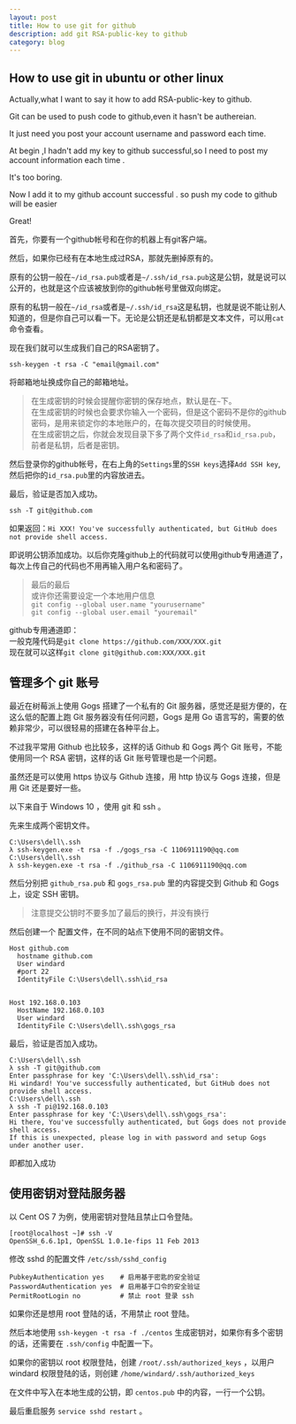```yaml
---
layout: post
title: How to use git for github 
description: add git RSA-public-key to github 
category: blog
---
```


## How to use git in ubuntu or other linux

Actually,what I want to say it how to add RSA-public-key to github.

Git can be used to push code to github,even it hasn't be authereian.

It just need you post your account username and password each time.

At begin ,I hadn't add my key to github successful,so I need to post my account information each time .

It's too boring.

Now I add it to my github account successful . so push my code to github will be easier 

Great!     

首先，你要有一个github帐号和在你的机器上有git客户端。           

然后，如果你已经有在本地生成过RSA，那就先删掉原有的。

原有的公钥一般在`~/id_rsa.pub`或者是`~/.ssh/id_rsa.pub`这是公钥，就是说可以公开的，也就是这个应该被放到你的github帐号里做双向绑定。

原有的私钥一般在`~/id_rsa`或者是`~/.ssh/id_rsa`这是私钥，也就是说不能让别人知道的，但是你自己可以看一下。无论是公钥还是私钥都是文本文件，可以用`cat`命令查看。

现在我们就可以生成我们自己的RSA密钥了。             

```
ssh-keygen -t rsa -C "email@gmail.com"
```

将邮箱地址换成你自己的邮箱地址。

>在生成密钥的时候会提醒你密钥的保存地点，默认是在`~`下。                    
>在生成密钥的时候也会要求你输入一个密码，但是这个密码不是你的github密码，是用来锁定你的本地账户的，在每次提交项目的时候使用。                              
>在生成密钥之后，你就会发现目录下多了两个文件`id_rsa`和`id_rsa.pub`，前者是私钥，后者是密钥。                                  

然后登录你的github帐号，在右上角的`Settings`里的`SSH keys`选择`Add SSH key`,然后把你的`id_rsa.pub`里的内容放进去。

最后，验证是否加入成功。

```
ssh -T git@github.com
```

如果返回：`Hi XXX! You've successfully authenticated, but GitHub does not provide shell access.`

即说明公钥添加成功。以后你克隆github上的代码就可以使用github专用通道了，每次上传自己的代码也不用再输入用户名和密码了。     

>最后的最后                                  
>或许你还需要设定一个本地用户信息                                     
>`git config --global user.name "yourusername"`                                 
>`git config --global user.email "youremail"`                                

github专用通道即：                                                     
一般克隆代码是`git clone https://github.com/XXX/XXX.git`                               
现在就可以这样`git clone git@github.com:XXX/XXX.git`                             

## 管理多个 git 账号

最近在树莓派上使用 Gogs 搭建了一个私有的 Git 服务器，感觉还是挺方便的，在这么低的配置上跑 Git 服务器没有任何问题，Gogs 是用 Go 语言写的，需要的依赖非常少，可以很轻易的搭建在各种平台上。

不过我平常用 Github 也比较多，这样的话 Github 和 Gogs 两个 Git 账号，不能使用同一个 RSA 密钥，这样的话 Git 账号管理也是一个问题。

虽然还是可以使用 https 协议与 Github 连接，用 http 协议与 Gogs 连接，但是用 Git 还是要好一些。

以下来自于 Windows 10 ，使用 git 和 ssh 。

先来生成两个密钥文件。

```
C:\Users\dell\.ssh
λ ssh-keygen.exe -t rsa -f ./gogs_rsa -C 1106911190@qq.com
C:\Users\dell\.ssh
λ ssh-keygen.exe -t rsa -f ./github_rsa -C 1106911190@qq.com
```

然后分别把 `github_rsa.pub` 和 `gogs_rsa.pub` 里的内容提交到 Github 和 Gogs 上，设定 SSH 密钥。

> 注意提交公钥时不要多加了最后的换行，并没有换行

然后创建一个 配置文件，在不同的站点下使用不同的密钥文件。

```
Host github.com
  hostname github.com
  User windard
  #port 22
  IdentityFile C:\Users\dell\.ssh\id_rsa
  

Host 192.168.0.103
  HostName 192.168.0.103
  User windard
  IdentityFile C:\Users\dell\.ssh\gogs_rsa
```

最后，验证是否加入成功。

```
C:\Users\dell\.ssh
λ ssh -T git@github.com
Enter passphrase for key 'C:\Users\dell\.ssh\id_rsa':
Hi windard! You've successfully authenticated, but GitHub does not provide shell access.
C:\Users\dell\.ssh
λ ssh -T pi@192.168.0.103
Enter passphrase for key 'C:\Users\dell\.ssh\gogs_rsa':
Hi there, You've successfully authenticated, but Gogs does not provide shell access.
If this is unexpected, please log in with password and setup Gogs under another user.
```

即都加入成功

## 使用密钥对登陆服务器

以 Cent OS 7 为例，使用密钥对登陆且禁止口令登陆。

```
[root@localhost ~]# ssh -V
OpenSSH_6.6.1p1, OpenSSL 1.0.1e-fips 11 Feb 2013
```

修改 sshd 的配置文件 `/etc/ssh/sshd_config`

```
PubkeyAuthentication yes  	# 启用基于密匙的安全验证
PasswordAuthentication yes  # 启用基于口令的安全验证
PermitRootLogin no  		# 禁止 root 登录 ssh
```

如果你还是想用 root 登陆的话，不用禁止 root 登陆。

然后本地使用 `ssh-keygen -t rsa -f ./centos` 生成密钥对，如果你有多个密钥的话，还需要在 `.ssh/config` 中配置一下。

如果你的密钥以 root 权限登陆，创建 `/root/.ssh/authorized_keys` ，以用户 windard 权限登陆的话，则创建 `/home/windard/.ssh/authorized_keys` 

在文件中写入在本地生成的公钥，即 `centos.pub` 中的内容，一行一个公钥。

最后重启服务 `service sshd restart` 。